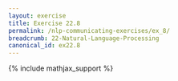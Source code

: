 ```yaml
---
layout: exercise
title: Exercise 22.8
permalink: /nlp-communicating-exercises/ex_8/
breadcrumb: 22-Natural-Language-Processing
canonical_id: ex22.8
---
```


{% include mathjax_support %}
